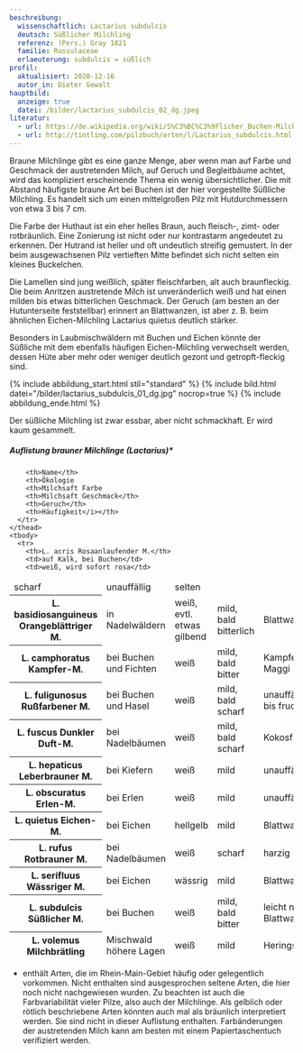 ```yaml
---
beschreibung:
  wissenschaftlich: Lactarius subdulcis
  deutsch: Süßlicher Milchling
  referenz: (Pers.) Gray 1821
  familie: Russulaceae
  erlaeuterung: subdulcis = süßlich
profil:
  aktualisiert: 2020-12-16
  autor_in: Dieter Gewalt
hauptbild:
  anzeige: true
  datei: /bilder/lactarius_subdulcis_02_dg.jpeg
literatur:
  - url: https://de.wikipedia.org/wiki/S%C3%BC%C3%9Flicher_Buchen-Milchling
  - url: http://tintling.com/pilzbuch/arten/l/Lactarius_subdulcis.html
---
```

Braune Milchlinge gibt es eine ganze Menge, aber wenn man auf Farbe und Geschmack der austretenden Milch, auf Geruch und Begleitbäume achtet, wird das kompliziert erscheinende Thema ein wenig übersichtlicher. Die mit Abstand häufigste braune Art bei Buchen ist der hier vorgestellte Süßliche Milchling. Es handelt sich um einen mittelgroßen Pilz mit Hutdurchmessern von etwa 3 bis 7 cm.

Die Farbe der Huthaut ist ein eher helles Braun, auch fleisch-, zimt- oder rotbräunlich. Eine Zonierung ist nicht oder nur kontrastarm angedeutet zu erkennen. Der Hutrand ist heller und oft undeutlich streifig gemustert. In der beim ausgewachsenen Pilz vertieften Mitte befindet sich nicht selten ein kleines Buckelchen.

Die Lamellen sind jung weißlich, später fleischfarben, alt auch braunfleckig. Die beim Anritzen austretende Milch ist unveränderlich weiß und hat einen milden bis etwas bitterlichen Geschmack. Der Geruch (am besten an der Hutunterseite feststellbar) erinnert an Blattwanzen, ist aber z. B. beim ähnlichen Eichen-Milchling Lactarius quietus deutlich stärker.

Besonders in Laubmischwäldern mit Buchen und Eichen könnte der Süßliche mit dem ebenfalls häufigen Eichen-Milchling verwechselt werden, dessen Hüte aber mehr oder weniger deutlich gezont und getropft-fleckig sind.

{% include abbildung_start.html stil="standard" %}
{% include bild.html datei="/bilder/lactarius_subdulcis_01_dg.jpg" nocrop=true %}
{% include abbildung_ende.html %}

Der süßliche Milchling ist zwar essbar, aber nicht schmackhaft. Er wird kaum gesammelt.

##### Auflistung brauner Milchlinge (Lactarius)*

<div class="table-responsive">
  <table class="table">
    <thead>
      <tr>
        
        <th>Name</th>
        <th>Ökologie
        <th>Milchsaft Farbe
        <th>Milchsaft Geschmack</th>
        <th>Geruch</th>
        <th>Häufigkeit</i></th>
      </tr>
    </thead>
    <tbody>
      <tr>
        <th>L. acris Rosaanlaufender M.</th>
        <td>auf Kalk, bei Buchen</td>
        <td>weiß, wird sofort rosa</td>
<td>scharf</td>
<td>unauffällig</td>
<td>selten</td>
      </tr>
<th>L. basidiosanguineus Orangeblättriger M.</th>
       <td>in Nadelwäldern</td>
        <td>weiß, evtl. etwas gilbend</td>
<td>mild, bald bitterlich</td>
<td>Blattwanzen</td>
<td>selten</td>
      <tr>
        <th>L. camphoratus Kampfer-M.</th>
        <td>bei Buchen und Fichten</td>
        <td>weiß</td>
<td>mild, bald bitter</td>
<td>Kampfer, Maggi</td>
<td>ziemlich häufig</td>
      </tr> 
      <tr>
        <th>L. fuligunosus Rußfarbener M.</th>
        <td>bei Buchen und Hasel</td>
    
<td>weiß</td>
<td>mild, bald scharf</td>
<td>unauffällig bis fruchtig</td>
<td>selten</td>
      </tr>
      <tr>
        <th>L. fuscus Dunkler Duft-M.</th>
        <td>bei Nadelbäumen</td>
        
<td>weiß</td>
<td>mild, bald scharf</td>
<td>Kokosflocken</td>
<td>nicht häufig</td>
      </tr>
      <tr>
        <th>L. hepaticus Leberbrauner M.</th>
         <td>bei Kiefern</td>
       
<td>weiß</td>
<td>mild</td>
<td>unauffällig</td>
<td>mäßig häufig</td>
      </tr>
     
 <tr>
<th>L. obscuratus Erlen-M.</th>
         <td>bei Erlen</td>
       
<td>weiß</td>
<td>mild</td>
<td>unauffällig</td>
<td>mäßig häufig</td>
      </tr>
 <tr>
<th>L. quietus Eichen-M.</th>
         <td>bei Eichen</td>
       
<td>hellgelb</td>
<td>mild</td>
<td>Blattwanzen</td>
<td>sehr häufig</td>
      </tr>
 <tr>
<th>L. rufus Rotbrauner M.</th>
         <td>bei Nadelbäumen</td>
       
<td>weiß</td>
<td>scharf</td>
<td>harzig</td>
<td>häufig</td>
      </tr>
      </tr>
 <tr>
<th>L. serifluus Wässriger M.</th>
         <td>bei Eichen</td>
       
<td>wässrig</td>
<td>mild</td>
<td>Blattwanzen</td>
<td>mäßig häufig</td>
      </tr>
 <tr>
<th>L. subdulcis Süßlicher M.</th>
         <td>bei Buchen</td>
       
<td>weiß</td>
<td>mild, bald bitter</td>
<td>leicht nach Blattwanzen</td>
<td>sehr häufig</td>
      </tr>
 <tr>
<th>L. volemus Milchbrätling</th>
         <td>Mischwald höhere Lagen</td>
       
<td>weiß</td>
<td>mild</td>
<td>Heringslake</td>
<td>selten</td>
      </tr>
    </tbody>
  </table>
</div>

* enthält Arten, die im Rhein-Main-Gebiet häufig oder gelegentlich vorkommen. Nicht enthalten sind ausgesprochen seltene Arten, die hier noch nicht nachgewiesen wurden. Zu beachten ist auch die Farbvariabilität vieler Pilze, also auch der Milchlinge. Als gelblich oder rötlich beschriebene Arten könnten auch mal als bräunlich interpretiert werden. Sie sind nicht in dieser Auflistung enthalten. Farbänderungen der austretenden Milch kann am besten mit einem Papiertaschentuch verifiziert werden.